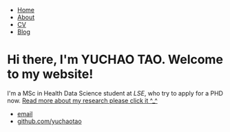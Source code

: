 <html>
	<head>
		<title>YUCHAO TAO</title>
	</head>
	<body>
		<nav>
    		<ul>
        		<li><a href="/">Home</a></li>
	        	<li><a href="/about">About</a></li>
        		<li><a href="/cv">CV</a></li>
        		<li><a href="/blog">Blog</a></li>
    		</ul>
		</nav>
		<div class="container">
    		<div class="blurb">
        		<h1>Hi there, I'm YUCHAO TAO. Welcome to my website!</h1>
				<p>I'm a MSc in Health Data Science student at <em>LSE</em>, who try to apply for a PHD now. <a href="/about">Read more about my research please click it ^_^</a></p>
    		</div><!-- /.blurb -->
		</div><!-- /.container -->
		<footer>
    		<ul>
        		<li><a href="Y.Tao19@lse.ac.uk">email</a></li>
        		<li><a href="https://github.com/yuchaotao">github.com/yuchaotao</a></li>
			</ul>
		</footer>
	</body>
</html>
